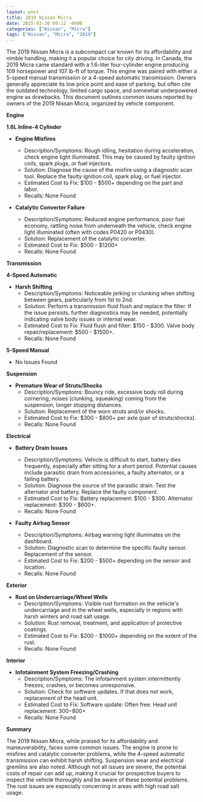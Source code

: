```yaml
---
layout: post
title: 2019 Nissan Micra
date: 2025-03-20 09:12 -0400
categories: ["Nissan", "Micra"]
tags: ["Nissan", "Micra", "2019"]
---
```

The 2019 Nissan Micra is a subcompact car known for its affordability and nimble handling, making it a popular choice for city driving. In Canada, the 2019 Micra came standard with a 1.6-liter four-cylinder engine producing 109 horsepower and 107 lb-ft of torque. This engine was paired with either a 5-speed manual transmission or a 4-speed automatic transmission. Owners generally appreciate its low price point and ease of parking, but often cite the outdated technology, limited cargo space, and somewhat underpowered engine as drawbacks. This document outlines common issues reported by owners of the 2019 Nissan Micra, organized by vehicle component.

**Engine**

**1.6L Inline-4 Cylinder**

*   **Engine Misfires**
    *   Description/Symptoms: Rough idling, hesitation during acceleration, check engine light illuminated. This may be caused by faulty ignition coils, spark plugs, or fuel injectors.
    *   Solution: Diagnose the cause of the misfire using a diagnostic scan tool. Replace the faulty ignition coil, spark plug, or fuel injector.
    *   Estimated Cost to Fix: $100 - $500+ depending on the part and labor.
    *   Recalls: None Found

*   **Catalytic Converter Failure**
    *   Description/Symptoms: Reduced engine performance, poor fuel economy, rattling noise from underneath the vehicle, check engine light illuminated (often with codes P0420 or P0430).
    *   Solution: Replacement of the catalytic converter.
    *   Estimated Cost to Fix: $500 - $1200+
    *   Recalls: None Found

**Transmission**

**4-Speed Automatic**

*   **Harsh Shifting**
    *   Description/Symptoms: Noticeable jerking or clunking when shifting between gears, particularly from 1st to 2nd.
    *   Solution: Perform a transmission fluid flush and replace the filter. If the issue persists, further diagnostics may be needed, potentially indicating valve body issues or internal wear.
    *   Estimated Cost to Fix: Fluid flush and filter: $150 - $300. Valve body repair/replacement: $500 - $1500+.
    *   Recalls: None Found

**5-Speed Manual**

*   No Issues Found

**Suspension**

*   **Premature Wear of Struts/Shocks**
    *   Description/Symptoms: Bouncy ride, excessive body roll during cornering, noises (clunking, squeaking) coming from the suspension, longer stopping distances.
    *   Solution: Replacement of the worn struts and/or shocks.
    *   Estimated Cost to Fix: $300 - $800+ per axle (pair of struts/shocks).
    *   Recalls: None Found

**Electrical**

*   **Battery Drain Issues**
    *   Description/Symptoms: Vehicle is difficult to start, battery dies frequently, especially after sitting for a short period. Potential causes include parasitic drain from accessories, a faulty alternator, or a failing battery.
    *   Solution: Diagnose the source of the parasitic drain. Test the alternator and battery. Replace the faulty component.
    *   Estimated Cost to Fix: Battery replacement: $100 - $300. Alternator replacement: $300 - $600+.
    *   Recalls: None Found

*   **Faulty Airbag Sensor**
    *   Description/Symptoms: Airbag warning light illuminates on the dashboard.
    *   Solution: Diagnostic scan to determine the specific faulty sensor. Replacement of the sensor.
    *   Estimated Cost to Fix: $200 - $500+ depending on the sensor and location.
    *   Recalls: None Found

**Exterior**

*   **Rust on Undercarriage/Wheel Wells**
    *   Description/Symptoms: Visible rust formation on the vehicle's undercarriage and in the wheel wells, especially in regions with harsh winters and road salt usage.
    *   Solution: Rust removal, treatment, and application of protective coatings.
    *   Estimated Cost to Fix: $200 - $1000+ depending on the extent of the rust.
    *   Recalls: None Found

**Interior**

*   **Infotainment System Freezing/Crashing**
    *   Description/Symptoms: The infotainment system intermittently freezes, crashes, or becomes unresponsive.
    *   Solution: Check for software updates. If that does not work, replacement of the head unit.
    *   Estimated Cost to Fix: Software update: Often free. Head unit replacement: $300-$800+
    *   Recalls: None Found

**Summary**

The 2019 Nissan Micra, while praised for its affordability and maneuverability, faces some common issues. The engine is prone to misfires and catalytic converter problems, while the 4-speed automatic transmission can exhibit harsh shifting. Suspension wear and electrical gremlins are also noted. Although not all issues are severe, the potential costs of repair can add up, making it crucial for prospective buyers to inspect the vehicle thoroughly and be aware of these potential problems. The rust issues are especially concerning in areas with high road salt usage.


